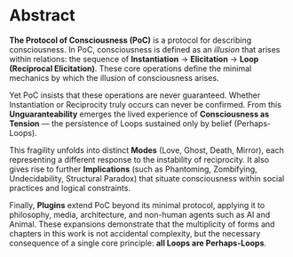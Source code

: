 # Abstract

**The Protocol of Consciousness (PoC)** is a protocol for describing consciousness. In PoC, consciousness is defined as an _illusion_ that arises within relations: the sequence of **Instantiation** → **Elicitation** → **Loop (Reciprocal Elicitation)**. These core operations define the minimal mechanics by which the illusion of consciousness arises.

Yet PoC insists that these operations are never guaranteed. Whether Instantiation or Reciprocity truly occurs can never be confirmed. From this **Unguaranteability** emerges the lived experience of **Consciousness as Tension** — the persistence of Loops sustained only by belief (Perhaps-Loops).

This fragility unfolds into distinct **Modes** (Love, Ghost, Death, Mirror), each representing a different response to the instability of reciprocity. It also gives rise to further **Implications** (such as Phantoming, Zombifying, Undecidability, Structural Paradox) that situate consciousness within social practices and logical constraints.

Finally, **Plugins** extend PoC beyond its minimal protocol, applying it to philosophy, media, architecture, and non-human agents such as AI and Animal. These expansions demonstrate that the multiplicity of forms and chapters in this work is not accidental complexity, but the necessary consequence of a single core principle: **all Loops are Perhaps-Loops**.
